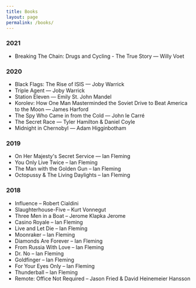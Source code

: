 ```yaml
---
title: Books
layout: page
permalink: /books/
---
```


### 2021
* Breaking The Chain: Drugs and Cycling - The True Story — Willy Voet

### 2020
* Black Flags: The Rise of ISIS — Joby Warrick
* Triple Agent — Joby Warrick
* Station Eleven — Emily St. John Mandel
* Korolev: How One Man Masterminded the Soviet Drive to Beat America to the Moon — James Harford
* The Spy Who Came in from the Cold — John le Carré
* The Secret Race — Tyler Hamilton & Daniel Coyle
* Midnight in Chernobyl — Adam Higginbotham

### 2019
* On Her Majesty's Secret Service — Ian Fleming
* You Only Live Twice – Ian Fleming
* The Man with the Golden Gun – Ian Fleming
* Octopussy & The Living Daylights – Ian Fleming

### 2018
* Influence – Robert Cialdini
* Slaughterhouse-Five – Kurt Vonnegut
* Three Men in a Boat – Jerome Klapka Jerome
* Casino Royale – Ian Fleming
* Live and Let Die – Ian Fleming
* Moonraker – Ian Fleming
* Diamonds Are Forever – Ian Fleming
* From Russia With Love – Ian Fleming
* Dr. No –&nbsp;Ian Fleming
* Goldfinger – Ian Fleming
* For Your Eyes Only –&nbsp;Ian Fleming
* Thunderball – Ian Fleming
* Remote: Office Not Required – Jason Fried & David Heinemeier Hansson
